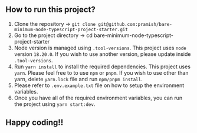 ## How to run this project?

1. Clone the repository -> `git clone git@github.com:pramish/bare-minimum-node-typescript-project-starter.git`
2. Go to the project directory -> cd bare-minimum-node-typescript-project-starter
3. Node version is managed using `.tool-versions`. This project uses `node` version `18.20.0`. If you wish to use another version, please update inside `.tool-versions`.
4. Run `yarn install` to install the required dependencies. This project uses `yarn`. Please feel free to to use `npm` or `pnpm`. If you wish to use other than yarn, delete `yarn.lock` file and run `npm/pnpm install`.
5. Please refer to `.env.example.txt` file on how to setup the environment variables.
6. Once you have all of the required environment variables, you can run the project using `yarn start:dev`.

## Happy coding!!
